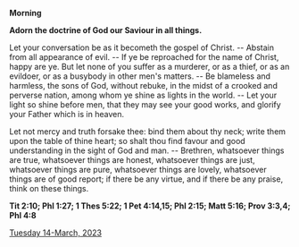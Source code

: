 **Morning**

**Adorn the doctrine of God our Saviour in all things.**
 
Let your conversation be as it becometh the gospel of Christ. -- Abstain from all appearance of evil. -- If ye be reproached for the name of Christ, happy are ye. But let none of you suffer as a murderer, or as a thief, or as an evildoer, or as a busybody in other men's matters. -- Be blameless and harmless, the sons of God, without rebuke, in the midst of a crooked and perverse nation, among whom ye shine as lights in the world. -- Let your light so shine before men, that they may see your good works, and glorify your Father which is in heaven.
 
Let not mercy and truth forsake thee: bind them about thy neck; write them upon the table of thine heart; so shalt thou find favour and good understanding in the sight of God and man. -- Brethren, whatsoever things are true, whatsoever things are honest, whatsoever things are just, whatsoever things are pure, whatsoever things are lovely, whatsoever things are of good report; if there be any virtue, and if there be any praise, think on these things.  

**Tit 2:10; Phl 1:27; 1 Thes 5:22; 1 Pet 4:14,15; Phl 2:15; Matt 5:16; Prov 3:3,4; Phl 4:8**

[Tuesday 14-March, 2023](https://t.me/daily_light)
